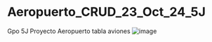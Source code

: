 # Aeropuerto_CRUD_23_Oct_24_5J
Gpo 5J Proyecto Aeropuerto tabla aviones
![image](https://github.com/user-attachments/assets/5373db57-e980-4326-aedf-d64ee791aea8)
